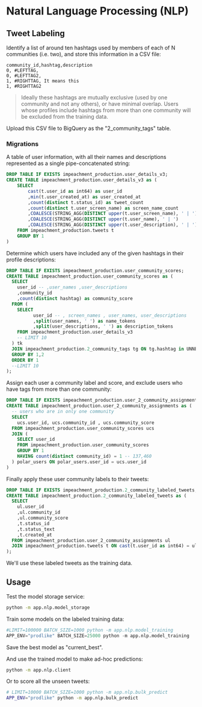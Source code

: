 
# Natural Language Processing (NLP)

## Tweet Labeling

Identify a list of around ten hashtags used by members of each of N communities (i.e. two), and store this information in a CSV file:

```csv
community_id,hashtag,description
0, #LEFTTAG,
0, #LEFTTAG2,
1, #RIGHTTAG, It means this
1, #RIGHTTAG2
```

> Ideally these hashtags are mutually exclusive (used by one community and not any others), or have minimal overlap. Users whose profiles include hashtags from more than one community will be excluded from the training data.

Upload this CSV file to BigQuery as the "2_community_tags" table.

### Migrations

A table of user information, with all their names and descriptions represented as a single pipe-concatenated string:

```sql
DROP TABLE IF EXISTS impeachment_production.user_details_v3;
CREATE TABLE impeachment_production.user_details_v3 as (
    SELECT
        cast(t.user_id as int64) as user_id
        ,min(t.user_created_at) as user_created_at
        ,count(distinct t.status_id) as tweet_count
        ,count(distinct t.user_screen_name) as screen_name_count
        ,COALESCE(STRING_AGG(DISTINCT upper(t.user_screen_name), ' | ') , "")   as screen_names
        ,COALESCE(STRING_AGG(DISTINCT upper(t.user_name), ' | ')        , "")   as user_names
        ,COALESCE(STRING_AGG(DISTINCT upper(t.user_description), ' | ') , "")   as user_descriptions
    FROM impeachment_production.tweets t
    GROUP BY 1
)
```

Determine which users have included any of the given hashtags in their profile descriptions:

```sql
DROP TABLE IF EXISTS impeachment_production.user_community_scores;
CREATE TABLE impeachment_production.user_community_scores as (
  SELECT
    user_id -- ,user_names ,user_descriptions
    ,community_id
    ,count(distinct hashtag) as community_score
  FROM (
    SELECT
          user_id -- , screen_names , user_names, user_descriptions
          ,split(user_names, ' ') as name_tokens
          ,split(user_descriptions, ' ') as description_tokens
    FROM impeachment_production.user_details_v3
    -- LIMIT 10
  ) tk
  JOIN impeachment_production.2_community_tags tg ON tg.hashtag in UNNEST(tk.description_tokens) -- or tg.hashtag in unnest(tk.name_tokens))
  GROUP BY 1,2
  ORDER BY 1
  --LIMIT 10
);
```

Assign each user a community label and score, and exclude users who have tags from more than one community:

```sql
DROP TABLE IF EXISTS impeachment_production.user_2_community_assignments;
CREATE TABLE impeachment_production.user_2_community_assignments as (
  -- users who are in only one community
  SELECT
    ucs.user_id, ucs.community_id , ucs.community_score
  FROM impeachment_production.user_community_scores ucs
  JOIN (
    SELECT user_id
    FROM impeachment_production.user_community_scores
    GROUP BY 1
    HAVING count(distinct community_id) = 1 -- 137,460
  ) polar_users ON polar_users.user_id = ucs.user_id
)
```

Finally apply these user community labels to their tweets:

```sql
DROP TABLE IF EXISTS impeachment_production.2_community_labeled_tweets;
CREATE TABLE impeachment_production.2_community_labeled_tweets as (
  SELECT
    ul.user_id
    ,ul.community_id
    ,ul.community_score
    ,t.status_id
    ,t.status_text
    ,t.created_at
  FROM impeachment_production.user_2_community_assignments ul
  JOIN impeachment_production.tweets t ON cast(t.user_id as int64) = ul.user_id
);
```

We'll use these labeled tweets as the training data.

## Usage

Test the model storage service:

```sh
python -m app.nlp.model_storage
```

Train some models on the labeled training data:

```py
#LIMIT=100000 BATCH_SIZE=1000 python -m app.nlp.model_training
APP_ENV="prodlike" BATCH_SIZE=25000 python -m app.nlp.model_training
```

Save the best model as "current_best".

And use the trained model to make ad-hoc predictions:

```sh
python -m app.nlp.client
```

Or to score all the unseen tweets:

```sh
# LIMIT=10000 BATCH_SIZE=1000 python -m app.nlp.bulk_predict
APP_ENV="prodlike" python -m app.nlp.bulk_predict
```
